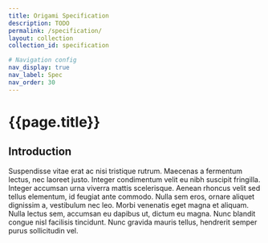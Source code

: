 ```yaml
---
title: Origami Specification
description: TODO
permalink: /specification/
layout: collection
collection_id: specification

# Navigation config
nav_display: true
nav_label: Spec
nav_order: 30
---
```



# {{page.title}}


## Introduction

Suspendisse vitae erat ac nisi tristique rutrum. Maecenas a fermentum lectus, nec laoreet justo. Integer condimentum velit eu nibh suscipit fringilla. Integer accumsan urna viverra mattis scelerisque. Aenean rhoncus velit sed tellus elementum, id feugiat ante commodo. Nulla sem eros, ornare aliquet dignissim a, vestibulum nec leo. Morbi venenatis eget magna et aliquam. Nulla lectus sem, accumsan eu dapibus ut, dictum eu magna. Nunc blandit congue nisl facilisis tincidunt. Nunc gravida mauris tellus, hendrerit semper purus sollicitudin vel.
